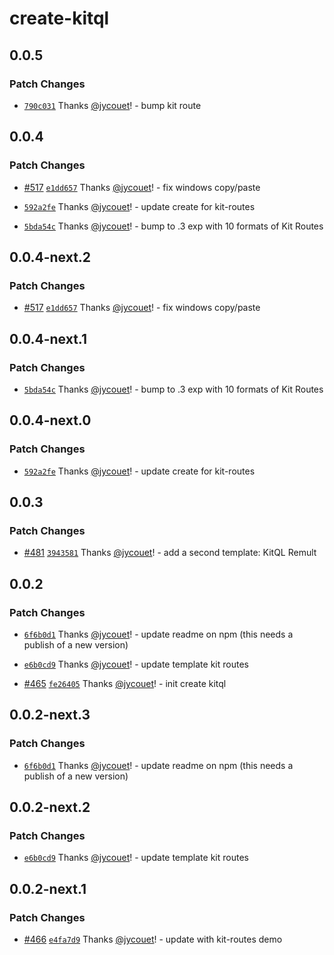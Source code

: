 # create-kitql

## 0.0.5

### Patch Changes

- [`790c031`](https://github.com/jycouet/kitql/commit/790c0317fcf45373197d5e70af8337691d48f75c)
  Thanks [@jycouet](https://github.com/jycouet)! - bump kit route

## 0.0.4

### Patch Changes

- [#517](https://github.com/jycouet/kitql/pull/517)
  [`e1dd657`](https://github.com/jycouet/kitql/commit/e1dd65716a6b93117648208662a7f7dd9b1ce2a1)
  Thanks [@jycouet](https://github.com/jycouet)! - fix windows copy/paste

- [`592a2fe`](https://github.com/jycouet/kitql/commit/592a2fe2e620a6f1a93a02de7213dc7b88267f43)
  Thanks [@jycouet](https://github.com/jycouet)! - update create for kit-routes

- [`5bda54c`](https://github.com/jycouet/kitql/commit/5bda54c177c1ee389d9ab4251979bd8904bb428a)
  Thanks [@jycouet](https://github.com/jycouet)! - bump to .3 exp with 10 formats of Kit Routes

## 0.0.4-next.2

### Patch Changes

- [#517](https://github.com/jycouet/kitql/pull/517)
  [`e1dd657`](https://github.com/jycouet/kitql/commit/e1dd65716a6b93117648208662a7f7dd9b1ce2a1)
  Thanks [@jycouet](https://github.com/jycouet)! - fix windows copy/paste

## 0.0.4-next.1

### Patch Changes

- [`5bda54c`](https://github.com/jycouet/kitql/commit/5bda54c177c1ee389d9ab4251979bd8904bb428a)
  Thanks [@jycouet](https://github.com/jycouet)! - bump to .3 exp with 10 formats of Kit Routes

## 0.0.4-next.0

### Patch Changes

- [`592a2fe`](https://github.com/jycouet/kitql/commit/592a2fe2e620a6f1a93a02de7213dc7b88267f43)
  Thanks [@jycouet](https://github.com/jycouet)! - update create for kit-routes

## 0.0.3

### Patch Changes

- [#481](https://github.com/jycouet/kitql/pull/481)
  [`3943581`](https://github.com/jycouet/kitql/commit/3943581044f3f659bd894c8ea07a15e52ca918f5)
  Thanks [@jycouet](https://github.com/jycouet)! - add a second template: KitQL Remult

## 0.0.2

### Patch Changes

- [`6f6b0d1`](https://github.com/jycouet/kitql/commit/6f6b0d1e172b8a696e1e35ced9d4db61a58c05f6)
  Thanks [@jycouet](https://github.com/jycouet)! - update readme on npm (this needs a publish of a
  new version)

- [`e6b0cd9`](https://github.com/jycouet/kitql/commit/e6b0cd97d83f652171d6f512edf47df53e7b5f62)
  Thanks [@jycouet](https://github.com/jycouet)! - update template kit routes

- [#465](https://github.com/jycouet/kitql/pull/465)
  [`fe26405`](https://github.com/jycouet/kitql/commit/fe26405110965f1d56aaeba1c078f48d1b6fa36f)
  Thanks [@jycouet](https://github.com/jycouet)! - init create kitql

## 0.0.2-next.3

### Patch Changes

- [`6f6b0d1`](https://github.com/jycouet/kitql/commit/6f6b0d1e172b8a696e1e35ced9d4db61a58c05f6)
  Thanks [@jycouet](https://github.com/jycouet)! - update readme on npm (this needs a publish of a
  new version)

## 0.0.2-next.2

### Patch Changes

- [`e6b0cd9`](https://github.com/jycouet/kitql/commit/e6b0cd97d83f652171d6f512edf47df53e7b5f62)
  Thanks [@jycouet](https://github.com/jycouet)! - update template kit routes

## 0.0.2-next.1

### Patch Changes

- [#466](https://github.com/jycouet/kitql/pull/466)
  [`e4fa7d9`](https://github.com/jycouet/kitql/commit/e4fa7d96116437f76134cac476ff65f016fe9ed0)
  Thanks [@jycouet](https://github.com/jycouet)! - update with kit-routes demo
